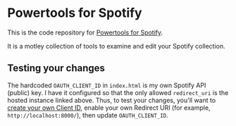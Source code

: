 # Powertools for Spotify

This is the code repository for [Powertools for Spotify](https://genkimarshall.github.io/PowertoolsForSpotify/).

It is a motley collection of tools to examine and edit your Spotify collection.

## Testing your changes

The hardcoded `OAUTH_CLIENT_ID` in `index.html` is my own Spotify API (public) key. I have it configured so that the only allowed `redirect_uri` is the hosted instance linked above. Thus, to test your changes, you'll want to [create your own Client ID](https://developer.spotify.com/documentation/general/guides/authorization/app-settings/), enable your own Redirect URI (for example, `http://localhost:8000/`), then update `OAUTH_CLIENT_ID`.
